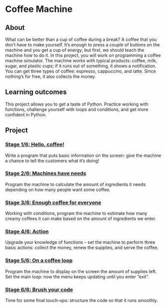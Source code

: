# Coffee Machine
## About
What can be better than a cup of coffee during a break? A coffee that you don’t have to make yourself. It’s enough to press a couple of buttons on the machine and you get a cup of energy; but first, we should teach the machine how to do it. In this project, you will work on programming a coffee machine simulator. The machine works with typical products: coffee, milk, sugar, and plastic cups; if it runs out of something, it shows a notification. You can get three types of coffee: espresso, cappuccino, and latte. Since nothing’s for free, it also collects the money.
## Learning outcomes
This project allows you to get a taste of Python. Practice working with functions, challenge yourself with loops and conditions, and get more confident in Python.
## Project
###  [Stage 1/6: Hello, coffee!][1]
Write a program that puts basic information on the screen: give the machine a chance to tell the customers what it’s doing! 
###  [Stage 2/6: Machines have needs][2]
Program the machine to calculate the amount of ingredients it needs depending on how many people want some coffee. 
### [Stage 3/6: Enough coffee for everyone][3]
Working with conditions, program the machine to estimate how many creamy coffees it can make based on the amount of ingredients we enter. 
### [Stage 4/6: Action][4]
Upgrade your knowledge of functions – set the machine to perform three basic actions: collect the money, renew the supplies, and serve the coffee. 
### [Stage 5/6: On a coffee loop][5]
Program the machine to display on the screen the amount of supplies left. Set the main loop: now the menu keeps updating until you enter “exit”. 
### [Stage 6/6: Brush your code][6]
Time for some final touch-ups: structure the code so that it runs smoothly. 

[1]: https://github.com/ashwindasr/Jet-Brains-Academy/tree/master/Python/Coffee_Machine/Stage_1
[2]: https://github.com/ashwindasr/Jet-Brains-Academy/tree/master/Python/Coffee_Machine/Stage_2
[3]: https://github.com/ashwindasr/Jet-Brains-Academy/tree/master/Python/Coffee_Machine/Stage_3
[4]: https://github.com/ashwindasr/Jet-Brains-Academy/tree/master/Python/Coffee_Machine/Stage_4
[5]: https://github.com/ashwindasr/Jet-Brains-Academy/tree/master/Python/Coffee_Machine/Stage_5
[6]: https://github.com/ashwindasr/Jet-Brains-Academy/tree/master/Python/Coffee_Machine/Stage_6

